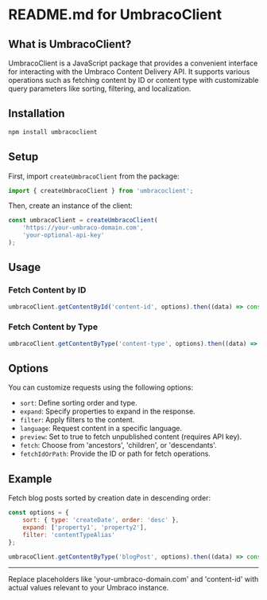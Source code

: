 # README.md for UmbracoClient

## What is UmbracoClient?

UmbracoClient is a JavaScript package that provides a convenient interface for interacting with the Umbraco Content Delivery API. It supports various operations such as fetching content by ID or content type with customizable query parameters like sorting, filtering, and localization.

## Installation

```bash
npm install umbracoclient
```

## Setup

First, import `createUmbracoClient` from the package:

```javascript
import { createUmbracoClient } from 'umbracoclient';
```

Then, create an instance of the client:

```javascript
const umbracoClient = createUmbracoClient(
	'https://your-umbraco-domain.com',
	'your-optional-api-key'
);
```

## Usage

### Fetch Content by ID

```javascript
umbracoClient.getContentById('content-id', options).then((data) => console.log(data));
```

### Fetch Content by Type

```javascript
umbracoClient.getContentByType('content-type', options).then((data) => console.log(data));
```

## Options

You can customize requests using the following options:

- `sort`: Define sorting order and type.
- `expand`: Specify properties to expand in the response.
- `filter`: Apply filters to the content.
- `language`: Request content in a specific language.
- `preview`: Set to true to fetch unpublished content (requires API key).
- `fetch`: Choose from 'ancestors', 'children', or 'descendants'.
- `fetchIdOrPath`: Provide the ID or path for fetch operations.

## Example

Fetch blog posts sorted by creation date in descending order:

```javascript
const options = {
	sort: { type: 'createDate', order: 'desc' },
	expand: ['property1', 'property2'],
	filter: 'contentTypeAlias'
};

umbracoClient.getContentByType('blogPost', options).then((data) => console.log(data));
```

---

Replace placeholders like 'your-umbraco-domain.com' and 'content-id' with actual values relevant to your Umbraco instance.

